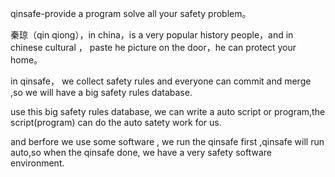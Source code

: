 qinsafe-provide a program solve all your safety problem。

秦琼（qin qiong），in china，is a very popular history people，and in chinese cultural ，
paste he picture on the door，he can protect your home。


in qinsafe， we collect safety rules and everyone can commit and merge ,so we will have a big safety rules database.

use this big safety rules database, we can write a auto script or program,the script(program) can do the auto satety work for us.

and  berfore we use some software , we run the qinsafe first ,qinsafe will run auto,so when the qinsafe done, we have a very safety software environment.
